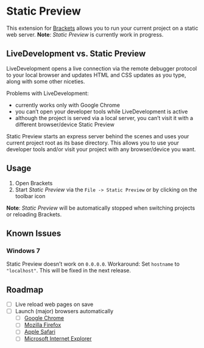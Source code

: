 Static Preview
==============

This extension for [Brackets][brackets] allows you to run your current project on a static web server.
**Note**: _Static Preview_ is currently work in progress.

LiveDevelopment vs. Static Preview
----------------------------------

LiveDevelopment opens a live connection via the remote debugger protocol to your local browser and updates HTML and CSS updates as you type, along with some other niceties.

Problems with LiveDevelopment:
  - currently works only with Google Chrome
  - you can’t open your developer tools while LiveDevelopment is active
  - although the project is served via a local server, you can’t visit it with a different browser/device
    Static Preview

Static Preview starts an express server behind the scenes and uses your current project root as its base directory. This allows you to use your developer tools and/or visit your project with any browser/device you want.

Usage
-----

1. Open Brackets
2. Start _Static Preview_ via the `File -> Static Preview` or by clicking on the toolbar icon

**Note**: _Static Preview_ will be automatically stopped when switching projects or reloading Brackets.

Known Issues
------------

### Windows 7

Static Preview doesn’t work on `0.0.0.0`. Workaround: Set `hostname` to `"localhost"`. This will be fixed in the next release.

Roadmap
-------

  - [ ] Live reload web pages on save
  - [ ] Launch (major) browsers automatically
    - [ ] [Google Chrome][chrome]
    - [ ] [Mozilla Firefox][firefox]
    - [ ] [Apple Safari][safari]
    - [ ] [Microsoft Internet Explorer][ie]

[brackets]: http://brackets.io/
[chrome]: https://www.google.com/chrome/browser/
[firefox]: http://www.mozilla.org/en-US/firefox/new/
[ie]: http://windows.microsoft.com/en-us/internet-explorer/download-ie
[safari]: http://www.apple.com/safari/
